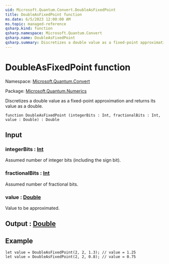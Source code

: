 ```yaml
---
uid: Microsoft.Quantum.Convert.DoubleAsFixedPoint
title: DoubleAsFixedPoint function
ms.date: 6/5/2023 12:00:00 AM
ms.topic: managed-reference
qsharp.kind: function
qsharp.namespace: Microsoft.Quantum.Convert
qsharp.name: DoubleAsFixedPoint
qsharp.summary: Discretizes a double value as a fixed-point approximation and returns its value as a double.
---
```


# DoubleAsFixedPoint function

Namespace: [Microsoft.Quantum.Convert](xref:Microsoft.Quantum.Convert)

Package: [Microsoft.Quantum.Numerics](https://nuget.org/packages/Microsoft.Quantum.Numerics)


Discretizes a double value as a fixed-point approximation and returns its value as a double.

```qsharp
function DoubleAsFixedPoint (integerBits : Int, fractionalBits : Int, value : Double) : Double
```


## Input

### integerBits : [Int](xref:microsoft.quantum.qsharp.valueliterals#int-literals)

Assumed number of integer bits (including the sign bit).


### fractionalBits : [Int](xref:microsoft.quantum.qsharp.valueliterals#int-literals)

Assumed number of fractional bits.


### value : [Double](xref:microsoft.quantum.qsharp.valueliterals#double-literals)

Value to be approximated.



## Output : [Double](xref:microsoft.quantum.qsharp.valueliterals#double-literals)



## Example

```qsharplet value = DoubleAsFixedPoint(2, 2, 1.3); // value = 1.25let value = DoubleAsFixedPoint(2, 2, 0.8); // value = 0.75```